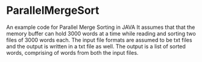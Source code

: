 # ParallelMergeSort
An example code for Parallel Merge Sorting in JAVA
It assumes that that the memory buffer can hold 3000 words at a time while reading and sorting two files of 3000 words each.
The input file formats are assumed to be txt files and the output is written in a txt file as well.
The output is a list of sorted words, comprising of words from both the input files.
